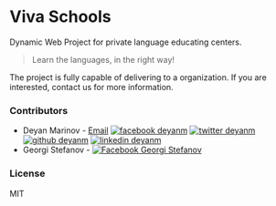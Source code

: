 # Viva Schools
Dynamic Web Project for private language educating centers.

> Learn the languages, in the right way!

The project is fully capable of delivering to a organization. If you are interested, contact us for more information.

### Contributors
* Deyan Marinov - [Email](mailto:deiandeni13@gmail.com) [![facebook deyanm][2.1]][3] [![twitter deyanm][1.1]][1] [![github deyanm][5.1]][4] [![linkedin deyanm][6.1]][4]
* Georgi Stefanov - [![Facebook Georgi Stefanov][2.1]][2]

[1.1]: http://i.imgur.com/tXSoThF.png (twitter icon)
[2.1]: http://i.imgur.com/P3YfQoD.png (facebook icon)
[3.1]: http://i.imgur.com/yCsTjba.png (google plus icon)
[4.1]: http://i.imgur.com/1AGmwO3.png (dribbble icon)
[5.1]: http://i.imgur.com/0o48UoR.png (github icon)
[6.1]: http://i.imgur.com/01ZKnwa.png (linkedin icon)

[1]: https://twitter.com/deyanm99
[2]: http://web.facebook.com/georgi.stefanow
[3]: http://www.facebook.com/deyanm.98
[4]: https://www.github.com/deyanm
[5]: https://www.linkedin.com/in/deyanm

### License
MIT